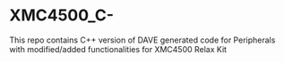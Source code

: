 # XMC4500_C-
This repo contains C++ version of DAVE generated code for Peripherals with modified/added functionalities for XMC4500 Relax Kit
